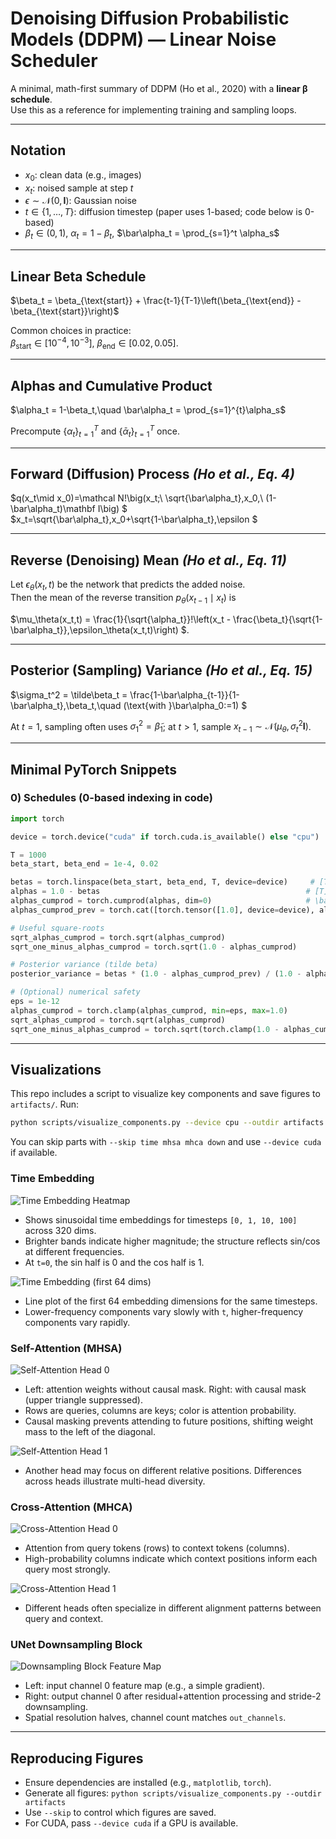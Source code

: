 # Denoising Diffusion Probabilistic Models (DDPM) — Linear Noise Scheduler

A minimal, math-first summary of DDPM (Ho et al., 2020) with a **linear β schedule**.  
Use this as a reference for implementing training and sampling loops.

---

## Notation

- $x_0$: clean data (e.g., images)  
- $x_t$: noised sample at step $t$  
- $\epsilon \sim \mathcal N(0,\mathbf I)$: Gaussian noise  
- $t \in \{1,\dots,T\}$: diffusion timestep (paper uses 1-based; code below is 0-based)  
- $\beta_t \in (0,1)$, $\alpha_t = 1-\beta_t$, $\bar\alpha_t = \prod_{s=1}^t \alpha_s$

---

## Linear Beta Schedule

$\beta_t = \beta_{\text{start}} + \frac{t-1}{T-1}\left(\beta_{\text{end}} - \beta_{\text{start}}\right)$

Common choices in practice:  
$\beta_{\text{start}}\in[10^{-4},10^{-3}]$, $\beta_{\text{end}}\in[0.02,0.05]$.

---

## Alphas and Cumulative Product

$\alpha_t = 1-\beta_t,\quad \bar\alpha_t = \prod_{s=1}^{t}\alpha_s$

Precompute $\{\alpha_t\}_{t=1}^T$ and $\{\bar\alpha_t\}_{t=1}^T$ once.

---

<!-- @import "[TOC]" {cmd="toc" depthFrom=1 depthTo=6 orderedList=false} -->

## Forward (Diffusion) Process *(Ho et al., Eq. 4)*

$q(x_t\mid x_0)=\mathcal N\!\big(x_t;\ \sqrt{\bar\alpha_t}\,x_0,\ (1-\bar\alpha_t)\mathbf I\big) $  
$x_t=\sqrt{\bar\alpha_t}\,x_0+\sqrt{1-\bar\alpha_t}\,\epsilon $

---

## Reverse (Denoising) Mean *(Ho et al., Eq. 11)*

Let $\epsilon_\theta(x_t,t)$ be the network that predicts the added noise.  
Then the mean of the reverse transition $p_\theta(x_{t-1}\mid x_t)$ is

$\mu_\theta(x_t,t) = \frac{1}{\sqrt{\alpha_t}}\!\left(x_t - \frac{\beta_t}{\sqrt{1-\bar\alpha_t}}\,\epsilon_\theta(x_t,t)\right) $.

---

## Posterior (Sampling) Variance *(Ho et al., Eq. 15)*

$\sigma_t^2 = \tilde\beta_t = \frac{1-\bar\alpha_{t-1}}{1-\bar\alpha_t}\,\beta_t,\quad (\text{with }\bar\alpha_0:=1) $

At $t=1$, sampling often uses $\sigma_1^2=\tilde\beta_1$; at $t>1$, sample
$x_{t-1}\sim\mathcal N(\mu_\theta,\sigma_t^2\mathbf I)$.

---

## Minimal PyTorch Snippets

### 0) Schedules (0-based indexing in code)

```python
import torch

device = torch.device("cuda" if torch.cuda.is_available() else "cpu")

T = 1000
beta_start, beta_end = 1e-4, 0.02

betas = torch.linspace(beta_start, beta_end, T, device=device)     # [T]
alphas = 1.0 - betas                                              # [T]
alphas_cumprod = torch.cumprod(alphas, dim=0)                     # \bar{α}_t
alphas_cumprod_prev = torch.cat([torch.tensor([1.0], device=device), alphas_cumprod[:-1]])

# Useful square-roots
sqrt_alphas_cumprod = torch.sqrt(alphas_cumprod)
sqrt_one_minus_alphas_cumprod = torch.sqrt(1.0 - alphas_cumprod)

# Posterior variance (tilde beta)
posterior_variance = betas * (1.0 - alphas_cumprod_prev) / (1.0 - alphas_cumprod)

# (Optional) numerical safety
eps = 1e-12
alphas_cumprod = torch.clamp(alphas_cumprod, min=eps, max=1.0)
sqrt_alphas_cumprod = torch.sqrt(alphas_cumprod)
sqrt_one_minus_alphas_cumprod = torch.sqrt(torch.clamp(1.0 - alphas_cumprod, min=eps))
```

---

## Visualizations

This repo includes a script to visualize key components and save figures to `artifacts/`. Run:

```bash
python scripts/visualize_components.py --device cpu --outdir artifacts
```

You can skip parts with `--skip time mhsa mhca down` and use `--device cuda` if available.

### Time Embedding

![Time Embedding Heatmap](artifacts/time_embedding_heatmap.png)

- Shows sinusoidal time embeddings for timesteps `[0, 1, 10, 100]` across 320 dims.  
- Brighter bands indicate higher magnitude; the structure reflects sin/cos at different frequencies.  
- At `t=0`, the sin half is 0 and the cos half is 1.

![Time Embedding (first 64 dims)](artifacts/time_embedding_first64.png)

- Line plot of the first 64 embedding dimensions for the same timesteps.  
- Lower-frequency components vary slowly with `t`, higher-frequency components vary rapidly.

### Self-Attention (MHSA)

![Self-Attention Head 0](artifacts/mhsa_head0.png)

- Left: attention weights without causal mask. Right: with causal mask (upper triangle suppressed).  
- Rows are queries, columns are keys; color is attention probability.  
- Causal masking prevents attending to future positions, shifting weight mass to the left of the diagonal.

![Self-Attention Head 1](artifacts/mhsa_head1.png)

- Another head may focus on different relative positions. Differences across heads illustrate multi-head diversity.

### Cross-Attention (MHCA)

![Cross-Attention Head 0](artifacts/mhca_head0.png)

- Attention from query tokens (rows) to context tokens (columns).  
- High-probability columns indicate which context positions inform each query most strongly.

![Cross-Attention Head 1](artifacts/mhca_head1.png)

- Different heads often specialize in different alignment patterns between query and context.

### UNet Downsampling Block

![Downsampling Block Feature Map](artifacts/downsample_block_channel0.png)

- Left: input channel 0 feature map (e.g., a simple gradient).  
- Right: output channel 0 after residual+attention processing and stride-2 downsampling.  
- Spatial resolution halves, channel count matches `out_channels`.

---

## Reproducing Figures

- Ensure dependencies are installed (e.g., `matplotlib`, `torch`).  
- Generate all figures: `python scripts/visualize_components.py --outdir artifacts`  
- Use `--skip` to control which figures are saved.  
- For CUDA, pass `--device cuda` if a GPU is available.
